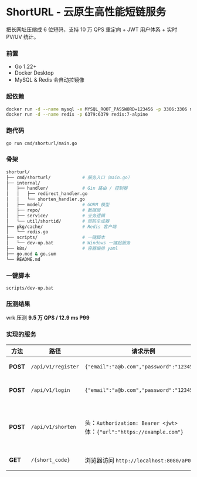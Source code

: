 # ShortURL - 云原生高性能短链服务

把长网址压缩成 6 位短码，支持 10 万 QPS 重定向 + JWT 用户体系 + 实时 PV/UV 统计。

### 前置

- Go 1.22+
- Docker Desktop
- MySQL & Redis 会自动拉镜像

### 起依赖
```bash
docker run -d --name mysql -e MYSQL_ROOT_PASSWORD=123456 -p 3306:3306 mysql:8
docker run -d --name redis -p 6379:6379 redis:7-alpine
```

### 跑代码

```bash
go run cmd/shorturl/main.go 
```

### 骨架

```bash
shorturl/
├── cmd/shorturl/            # 服务入口（main.go）
├── internal/
│   ├── handler/             # Gin 路由 / 控制器
│   │   ├── redirect_handler.go
│   │   └── shorten_handler.go
│   ├── model/               # GORM 模型
│   ├── repo/                # 数据层
│   ├── service/             # 业务逻辑
│   └── util/shortid/        # 短码生成器
├── pkg/cache/               # Redis 客户端
│   └── redis.go
├── scripts/                 # 一键脚本
│   └── dev-up.bat           # Windows 一键起服务
├── k8s/                     # 容器编排 yaml
├── go.mod & go.sum
└── README.md
```

### 一键脚本 

`scripts/dev-up.bat`

### 压测结果

wrk 压测 **9.5 万 QPS / 12.9 ms P99**



### 实现的服务

| 方法     | 路径               | 请求示例                                                     | 响应示例                   | 说明               |
| -------- | ------------------ | ------------------------------------------------------------ | -------------------------- | ------------------ |
| **POST** | `/api/v1/register` | `{"email":"a@b.com","password":"123456"}`                    | `{"message":"registered"}` | 用户注册           |
| **POST** | `/api/v1/login`    | `{"email":"a@b.com","password":"123456"}`                    | `{"token":"jwt..."}`       | 登录拿 JWT         |
| **POST** | `/api/v1/shorten`  | 头：`Authorization: Bearer <jwt>`<br>体：`{"url":"https://example.com"}` | `{"short_code":"aP0w9j"}`  | 创建短链（需登录） |
| **GET**  | `/{short_code}`    | 浏览器访问 `http://localhost:8080/aP0w9j`                    | 302 → 原长网址             | 公开跳转           |